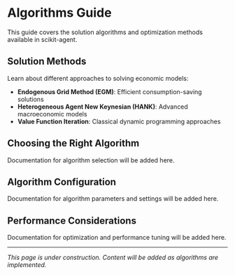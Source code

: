 # Algorithms Guide

This guide covers the solution algorithms and optimization methods available in scikit-agent.

## Solution Methods

Learn about different approaches to solving economic models:

- **Endogenous Grid Method (EGM)**: Efficient consumption-saving solutions
- **Heterogeneous Agent New Keynesian (HANK)**: Advanced macroeconomic models
- **Value Function Iteration**: Classical dynamic programming approaches

## Choosing the Right Algorithm

Documentation for algorithm selection will be added here.

## Algorithm Configuration

Documentation for algorithm parameters and settings will be added here.

## Performance Considerations

Documentation for optimization and performance tuning will be added here.

---

*This page is under construction. Content will be added as algorithms are implemented.* 